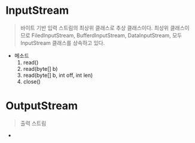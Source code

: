# InputStream
> 바이트 기반 입력 스트림의 최상위 클래스로 추상 클래스이다. 최상위 클래스이므로 
> FiledInputStream, BufferdInputStream, DataInputStream, 모두 InputStream 클래스를 상속하고 있다.
 
- 메소드  
  1. read()
  2. read(byte[] b)
  3. read(byte[] b, int off, int len)
  4. close()

# OutputStream
> 출력 스트림
- 
